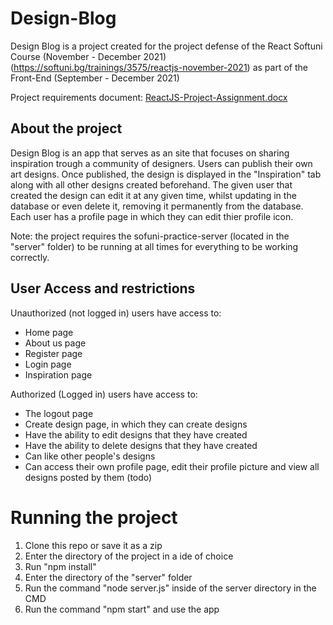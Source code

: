 # Design-Blog
Design Blog is a project created for the project defense of the React Softuni Course (November - December 2021) (https://softuni.bg/trainings/3575/reactjs-november-2021) as part of the Front-End (September - December 2021)

Project requirements document: [ReactJS-Project-Assignment.docx](https://github.com/TheStormWeaver/Design-Blog/files/7687984/ReactJS-Project-Assignment.docx)


## About the project
Design Blog  is an app that serves as an site that focuses on sharing inspiration trough a community of designers. Users can publish their own art designs. Once published, the design is displayed in the "Inspiration" tab along with all other designs created beforehand. The given user that created the design can edit it at any given time, whilst updating in the database or even delete it, removing it permanently from the database. Each user has a profile page in which they can edit thier profile icon.

Note: the project requires the sofuni-practice-server (located in the "server" folder) to be running at all times for everything to be working correctly.

## User Access and restrictions
Unauthorized (not logged in) users have access to:
- Home page
- About us page
- Register page
- Login page
- Inspiration page

Authorized (Logged in) users have access to:
- The logout page
- Create design page, in which they can create designs
- Have the ability to edit designs that they have created
- Have the ability to delete designs that they have created
- Can like other people's designs
- Can access their own profile page, edit their profile picture and view all designs posted by them (todo)


# Running the project
1. Clone this repo or save it as a zip
2. Enter the directory of the project in a ide of choice
3. Run "npm install"
4. Enter the directory of the "server" folder
5. Run the command "node server.js" inside of the server directory in the CMD
6. Run the command "npm start" and use the app
